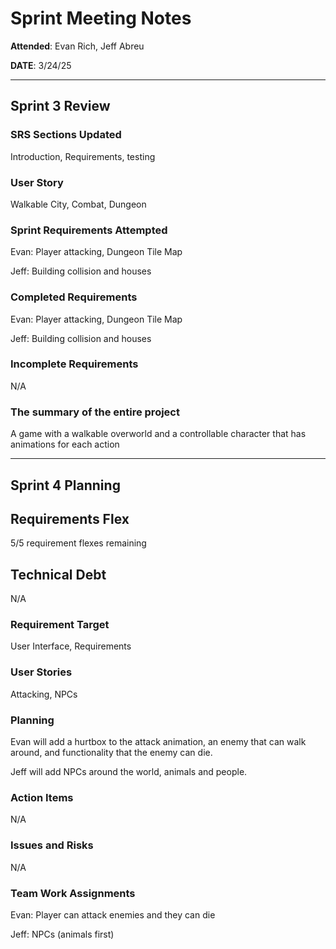 # Sprint Meeting Notes


**Attended**: Evan Rich, Jeff Abreu

**DATE**: 3/24/25

***

## Sprint 3 Review

### SRS Sections Updated

Introduction, Requirements, testing

### User Story

Walkable City, Combat, Dungeon

### Sprint Requirements Attempted

Evan: Player attacking, Dungeon Tile Map

Jeff: Building collision and houses

### Completed Requirements

Evan: Player attacking, Dungeon Tile Map

Jeff: Building collision and houses

### Incomplete Requirements

N/A

### The summary of the entire project

A game with a walkable overworld and a controllable character that has animations for each action

***

## Sprint 4 Planning

## Requirements Flex

5/5 requirement flexes remaining

## Technical Debt
N/A

### Requirement Target

User Interface, Requirements

### User Stories

Attacking, NPCs

### Planning

Evan will add a hurtbox to the attack animation, an enemy that can walk around, and functionality that the enemy can die.

Jeff will add NPCs around the world, animals and people.

### Action Items

N/A

### Issues and Risks

N/A

### Team Work Assignments

Evan: 
Player can attack enemies and they can die

Jeff:
NPCs (animals first)
